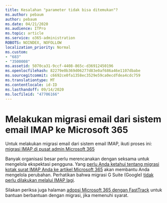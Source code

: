 ```yaml
---
title: Kesalahan "parameter tidak bisa ditemukan"?
ms.author: pebaum
author: pebaum
ms.date: 04/21/2020
ms.audience: ITPro
ms.topic: article
ms.service: o365-administration
ROBOTS: NOINDEX, NOFOLLOW
localization_priority: Normal
ms.custom:
- "683"
- "3500008"
ms.assetid: 5070ca31-9ccf-4408-865c-d36912450196
ms.openlocfilehash: 82279e0b369d06277d83e0af686a46e1107dbabe
ms.sourcegitcommit: c6692ce0fa1358ec3529e59ca0ecdfdea4cdc759
ms.translationtype: MT
ms.contentlocale: id-ID
ms.lasthandoff: 09/14/2020
ms.locfileid: "47706166"
---
```

# <a name="migrating-email-from-imap-email-system-to-microsoft-365"></a>Melakukan migrasi email dari sistem email IMAP ke Microsoft 365

Untuk melakukan migrasi email dari sistem email IMAP, ikuti proses ini: [migrasi IMAP di pusat admin Microsoft 365](https://docs.microsoft.com/Exchange/mailbox-migration/migrating-imap-mailboxes/imap-migration-in-the-admin-center)
  
Banyak organisasi besar perlu merencanakan dengan seksama untuk mengelola ekspektasi pengguna. Yang [perlu Anda ketahui tentang migrasi kotak surat IMAP Anda ke artikel Microsoft 365](https://docs.microsoft.com/Exchange/mailbox-migration/migrating-imap-mailboxes/migrating-imap-mailboxes) akan membantu Anda mengelola perubahan. Perhatikan bahwa migrasi G Suite (Google) [tidak perlu dilakukan melalui IMAP lagi](https://docs.microsoft.com/Exchange/mailbox-migration/perform-g-suite-migration).

Silakan periksa juga halaman [adopsi Microsoft 365 dengan FastTrack](https://www.microsoft.com/fasttrack/microsoft-365/office-365) untuk bantuan berbantuan dengan migrasi, jika memenuhi syarat.
  
